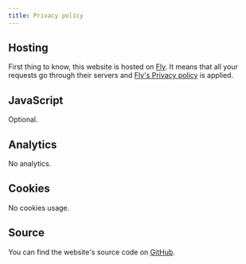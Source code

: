 ```yaml
---
title: Privacy policy
---
```


## Hosting

First thing to know, this website is hosted on [Fly](https://fly.io/).
It means that all your requests go through their servers and [Fly's Privacy policy](https://fly.io/legal/privacy-policy/) is applied.

## JavaScript

Optional.

## Analytics

No analytics.

## Cookies

No cookies usage.

## Source

You can find the website's source code on [GitHub](https://github.com/ngalaiko/galaiko.rocks).

